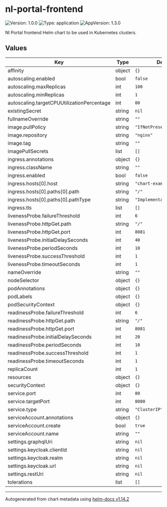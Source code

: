 # nl-portal-frontend

![Version: 1.0.0](https://img.shields.io/badge/Version-1.0.0-informational?style=flat-square) ![Type: application](https://img.shields.io/badge/Type-application-informational?style=flat-square) ![AppVersion: 1.3.0](https://img.shields.io/badge/AppVersion-1.3.0-informational?style=flat-square)

Nl Portal frontend Helm chart to be used in Kubernetes clusters.

## Values

| Key                                        | Type   | Default                    | Description |
| ------------------------------------------ | ------ | -------------------------- | ----------- |
| affinity                                   | object | `{}`                       |             |
| autoscaling.enabled                        | bool   | `false`                    |             |
| autoscaling.maxReplicas                    | int    | `100`                      |             |
| autoscaling.minReplicas                    | int    | `1`                        |             |
| autoscaling.targetCPUUtilizationPercentage | int    | `80`                       |             |
| existingSecret                             | string | `nil`                      |             |
| fullnameOverride                           | string | `""`                       |             |
| image.pullPolicy                           | string | `"IfNotPresent"`           |             |
| image.repository                           | string | `"nginx"`                  |             |
| image.tag                                  | string | `""`                       |             |
| imagePullSecrets                           | list   | `[]`                       |             |
| ingress.annotations                        | object | `{}`                       |             |
| ingress.className                          | string | `""`                       |             |
| ingress.enabled                            | bool   | `false`                    |             |
| ingress.hosts[0].host                      | string | `"chart-example.local"`    |             |
| ingress.hosts[0].paths[0].path             | string | `"/"`                      |             |
| ingress.hosts[0].paths[0].pathType         | string | `"ImplementationSpecific"` |             |
| ingress.tls                                | list   | `[]`                       |             |
| livenessProbe.failureThreshold             | int    | `6`                        |             |
| livenessProbe.httpGet.path                 | string | `"/"`                      |             |
| livenessProbe.httpGet.port                 | int    | `8081`                     |             |
| livenessProbe.initialDelaySeconds          | int    | `40`                       |             |
| livenessProbe.periodSeconds                | int    | `10`                       |             |
| livenessProbe.successThreshold             | int    | `1`                        |             |
| livenessProbe.timeoutSeconds               | int    | `1`                        |             |
| nameOverride                               | string | `""`                       |             |
| nodeSelector                               | object | `{}`                       |             |
| podAnnotations                             | object | `{}`                       |             |
| podLabels                                  | object | `{}`                       |             |
| podSecurityContext                         | object | `{}`                       |             |
| readinessProbe.failureThreshold            | int    | `6`                        |             |
| readinessProbe.httpGet.path                | string | `"/"`                      |             |
| readinessProbe.httpGet.port                | int    | `8081`                     |             |
| readinessProbe.initialDelaySeconds         | int    | `20`                       |             |
| readinessProbe.periodSeconds               | int    | `10`                       |             |
| readinessProbe.successThreshold            | int    | `1`                        |             |
| readinessProbe.timeoutSeconds              | int    | `1`                        |             |
| replicaCount                               | int    | `1`                        |             |
| resources                                  | object | `{}`                       |             |
| securityContext                            | object | `{}`                       |             |
| service.port                               | int    | `80`                       |             |
| service.targetPort                         | int    | `8080`                     |             |
| service.type                               | string | `"ClusterIP"`              |             |
| serviceAccount.annotations                 | object | `{}`                       |             |
| serviceAccount.create                      | bool   | `true`                     |             |
| serviceAccount.name                        | string | `""`                       |             |
| settings.graphqlUri                        | string | `nil`                      |             |
| settings.keycloak.clientId                 | string | `nil`                      |             |
| settings.keycloak.realm                    | string | `nil`                      |             |
| settings.keycloak.url                      | string | `nil`                      |             |
| settings.restUri                           | string | `nil`                      |             |
| tolerations                                | list   | `[]`                       |             |

---

Autogenerated from chart metadata using [helm-docs v1.14.2](https://github.com/norwoodj/helm-docs/releases/v1.14.2)
